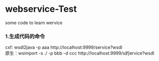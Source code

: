 # webservice-Test
some code to learn wervice

### 1.生成代码的命令
cxf: wsdl2java -p aaa  http://localhost:9999/service?wsdl    
原生：wsimport -s ./  -p bbb -d ccc   http://localhost:9999/s的ervice?wsdl